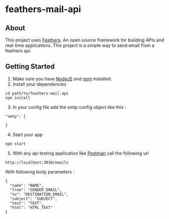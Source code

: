 # feathers-mail-api

> 

## About

This project uses [Feathers](http://feathersjs.com). An open source framework for building APIs and real-time applications.
This project is a simple way to send email from a feathers api.

## Getting Started

1. Make sure you have [NodeJS](https://nodejs.org/) and [npm](https://www.npmjs.com/) installed.
2. Install your dependencies

  ```
  cd path/to/feathers-mail-api
  npm install
  ```
3. In your config file add the smtp config object like this : 
  ```
  "smtp": {

  }
  ```
4. Start your app

  ```
  npm start
  ```
5. With any api testing application like [Postman](https://www.postman.com/) call the following url

  ```
  http://localhost:3030/emails
  ```

  With following body parameters :

  ```
  {
    "name": "NAME",
    "from": "SENDER_EMAIL",
    "to": "DESTINATION_EMAIL",
    "subject": "SUBJECT",
    "text": "TEXT",
    "html": "HTML_TEXT"
  }
  ```
